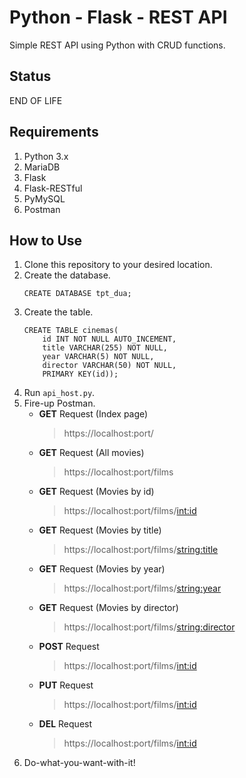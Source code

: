 # Python - Flask - REST API
Simple REST API using Python with CRUD functions.

## Status
END OF LIFE

## Requirements
1. Python 3.x
2. MariaDB
3. Flask
4. Flask-RESTful
5. PyMySQL
6. Postman

## How to Use
1. Clone this repository to your desired location.
2. Create the database.
   ```
   CREATE DATABASE tpt_dua;
   ```
3. Create the table.
   ```
   CREATE TABLE cinemas(
       id INT NOT NULL AUTO_INCEMENT,
       title VARCHAR(255) NOT NULL,
       year VARCHAR(5) NOT NULL,
       director VARCHAR(50) NOT NULL,
       PRIMARY KEY(id));
   ```
4. Run `api_host.py`.
5. Fire-up Postman.
   - **GET** Request (Index page)
     > https://localhost:port/
   - **GET** Request (All movies)
     > https://localhost:port/films
   - **GET** Request (Movies by id)
     > https://localhost:port/films/<int:id>
   - **GET** Request (Movies by title)
     > https://localhost:port/films/<string:title>
   - **GET** Request (Movies by year)
     > https://localhost:port/films/<string:year>
   - **GET** Request (Movies by director)
     > https://localhost:port/films/<string:director>
   - **POST** Request
     > https://localhost:port/films/<int:id>
   - **PUT** Request
     > https://localhost:port/films/<int:id>
   - **DEL** Request
     > https://localhost:port/films/<int:id>
6. Do-what-you-want-with-it!
